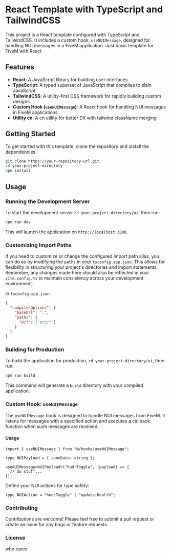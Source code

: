 # React Template with TypeScript and TailwindCSS

This project is a React template configured with TypeScript and TailwindCSS. It includes a custom hook, `useNUIMessage`, designed for handling NUI messages in a FiveM application. Just basic template for FiveM with React

## Features

- **React**: A JavaScript library for building user interfaces.
- **TypeScript**: A typed superset of JavaScript that compiles to plain JavaScript.
- **TailwindCSS**: A utility-first CSS framework for rapidly building custom designs.
- **Custom Hook (`useNUIMessage`)**: A React hook for handling NUI messages in FiveM applications.
- **Utility cn**: A cn utility for better DX with tailwind className merging

## Getting Started

To get started with this template, clone the repository and install the dependencies.

```bash
git clone https://your-repository-url.git
cd your-project-directory
npm install
```

## Usage

### Running the Development Server

To start the development server `cd your-project-directory/ui`, then run:

```bash
npm run dev
```

This will launch the application on `http://localhost:3000`.

### Customizing Import Paths

If you need to customize or change the configured import path alias, you can do so by modifying the `paths` in your `tsconfig.app.json`. This allows for flexibility in structuring your project's directories and import statements. Remember, any changes made here should also be reflected in your `vite.config.ts` to maintain consistency across your development environment.

In `tsconfig.app.json`:

```json
{
  "compilerOptions": {
    "baseUrl": ".",
    "paths": {
      "@/*": ["src/*"]
    }
  }
}
```

### Building for Production

To build the application for production, `cd your-project-directory/ui`, then run:

```bash
npm run build
```

This command will generate a `build` directory with your compiled application.

### Custom Hook: `useNUIMessage`

The `useNUIMessage` hook is designed to handle NUI messages from FiveM. It listens for messages with a specified action and executes a callback function when such messages are received.

#### Usage

```tsx
import { useNUIMessage } from "@/hooks/useNUIMessage";

type NUIPayload = { someData: string };

useNUIMessage<NUIPayload>("hud:Toggle", (payload) => {
  // do stuff...
});
```

Define your NUI actions for type safety:

```tsx
type NUIAction = "hud:Toggle" | "update:Health";
```

### Contributing

Contributions are welcome! Please feel free to submit a pull request or create an issue for any bugs or feature requests.

### License

who cares
